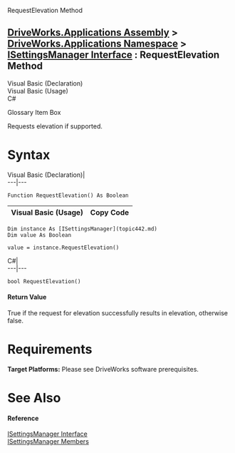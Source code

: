 RequestElevation Method   
  
[DriveWorks.Applications Assembly](topic13.md) > [DriveWorks.Applications Namespace](topic16.md) > [ISettingsManager Interface](topic442.md) : RequestElevation Method  
---  
  
Visual Basic (Declaration)    
Visual Basic (Usage)    
C# 

Glossary Item Box

Requests elevation if supported. 

# Syntax

Visual Basic (Declaration)|   
---|---  
      
    
    Function RequestElevation() As Boolean  
  
Visual Basic (Usage)| Copy Code  
---|---  
      
    
    Dim instance As [ISettingsManager](topic442.md)
    Dim value As Boolean
     
    value = instance.RequestElevation()  
  
C#|   
---|---  
      
    
    bool RequestElevation()  
  
#### Return Value

True if the request for elevation successfully results in elevation, otherwise false.

# Requirements

**Target Platforms:** Please see DriveWorks software prerequisites.

# See Also

#### Reference

[ISettingsManager Interface](topic442.md)   
[ISettingsManager Members](topic443.md)


